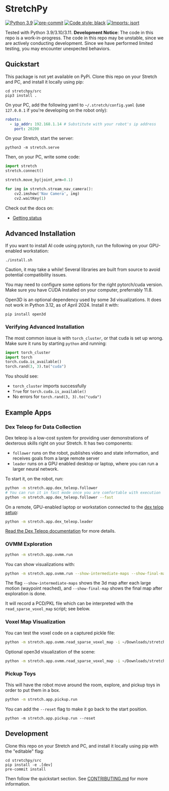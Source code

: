 # StretchPy

[![Python 3.9](https://img.shields.io/badge/python-3.9-blue.svg)](https://www.python.org/downloads/release/python-390/)
[![pre-commit](https://img.shields.io/badge/pre--commit-enabled-brightgreen?logo=pre-commit&logoColor=white)](https://github.com/pre-commit/pre-commit)
[![Code style: black](https://img.shields.io/badge/code%20style-black-000000.svg)](https://github.com/psf/black)
[![Imports: isort](https://img.shields.io/badge/%20imports-isort-%231674b1?style=flat)](https://timothycrosley.github.io/isort/)


Tested with Python 3.9/3.10/3.11. **Development Notice**: The code in this repo is a work-in-progress. The code in this repo may be unstable, since we are actively conducting development. Since we have performed limited testing, you may encounter unexpected behaviors.

## Quickstart

This package is not yet available on PyPi. Clone this repo on your Stretch and PC, and install it locally using pip:

```
cd stretchpy/src
pip3 install .
```

On your PC, add the following yaml to `~/.stretch/config.yaml` (use `127.0.0.1` if you're developing on the robot only):

```yaml
robots:
  - ip_addr: 192.168.1.14 # Substitute with your robot's ip address
    port: 20200
```

On your Stretch, start the server:

```
python3 -m stretch.serve
```

Then, on your PC, write some code:

```python
import stretch
stretch.connect()

stretch.move_by(joint_arm=0.1)

for img in stretch.stream_nav_camera():
    cv2.imshow('Nav Camera', img)
    cv2.waitKey(1)
```

Check out the docs on:
 - [Getting status](./docs/status.md)

## Advanced Installation

If you want to install AI code using pytorch, run the following on your GPU-enabled workstation:
```
./install.sh
```

Caution, it may take a while! Several libraries are built from source to avoid potential compatibility issues.

You may need to configure some options for the right pytorch/cuda version. Make sure you have CUDA installed on your computer, preferrably 11.8.

Open3D is an optional dependency used by some 3d visualizations. It does not work in Python 3.12, as of April 2024. Install it with:
```
pip install open3d
```

### Verifying Advanced Installation

The most common issue is with `torch_cluster`, or that cuda is set up wrong. Make sure it runs by starting `python` and running:
```python
import torch_cluster
import torch
torch.cuda.is_available()
torch.rand(3, 3).to("cuda")
```

You should see:
  - `torch_cluster` imports successfully
  - `True` for `torch.cuda.is_available()`
  - No errors for `torch.rand(3, 3).to("cuda")`

## Example Apps

### Dex Teleop for Data Collection

Dex teleop is a low-cost system for providing user demonstrations of dexterous skills right on your Stretch. It has two components:
  - `follower` runs on the robot, publishes video and state information, and receives goals from a large remote server
  - `leader` runs on a GPU enabled desktop or laptop, where you can run a larger neural network.

To start it, on the robot, run:
```bash
python -m stretch.app.dex_teleop.follower
# You can run it in fast mode once you are comfortable with execution
python -m stretch.app.dex_teleop.follower --fast
```

On a remote, GPU-enabled laptop or workstation connected to the [dex telop setup](https://github.com/hello-robot/stretch_dex_teleop):
```bash
python -m stretch.app.dex_teleop.leader
```

[Read the Dex Teleop documentation](docs/dex_teleop.md) for more details.

### OVMM Exploration

```bash
python -m stretch.app.ovmm.run
```

You can show visualizations with:
```bash
python -m stretch.app.ovmm.run --show-intermediate-maps --show-final-map
```
The flag `--show-intermediate-maps` shows the 3d map after each large motion (waypoint reached), and `--show-final-map` shows the final map after exploration is done.

It will record a PCD/PKL file which can be interpreted with the `read_sparse_voxel_map` script; see below.

### Voxel Map Visualization

You can test the voxel code on a captured pickle file:
```bash
python -m stretch.app.ovmm.read_sparse_voxel_map -i ~/Downloads/stretch\ output\ 2024-03-21/stretch_output_2024-03-21_13-44-19.pkl
```

Optional open3d visualization of the scene:
```bash
python -m stretch.app.ovmm.read_sparse_voxel_map -i ~/Downloads/stretch\ output\ 2024-03-21/stretch_output_2024-03-21_13-44-19.pkl  --show-svm
```

### Pickup Toys

This will have the robot move around the room, explore, and pickup toys in order to put them in a box.

```bash
python -m stretch.app.pickup.run
```

You can add the `--reset` flag to make it go back to the start position.
```
python -m stretch.app.pickup.run --reset
```

### 

## Development

Clone this repo on your Stretch and PC, and install it locally using pip with the "editable" flag:

```
cd stretchpy/src
pip install -e .[dev]
pre-commit install
```

Then follow the quickstart section. See [CONTRIBUTING.md](CONTRIBUTING.md) for more information.
